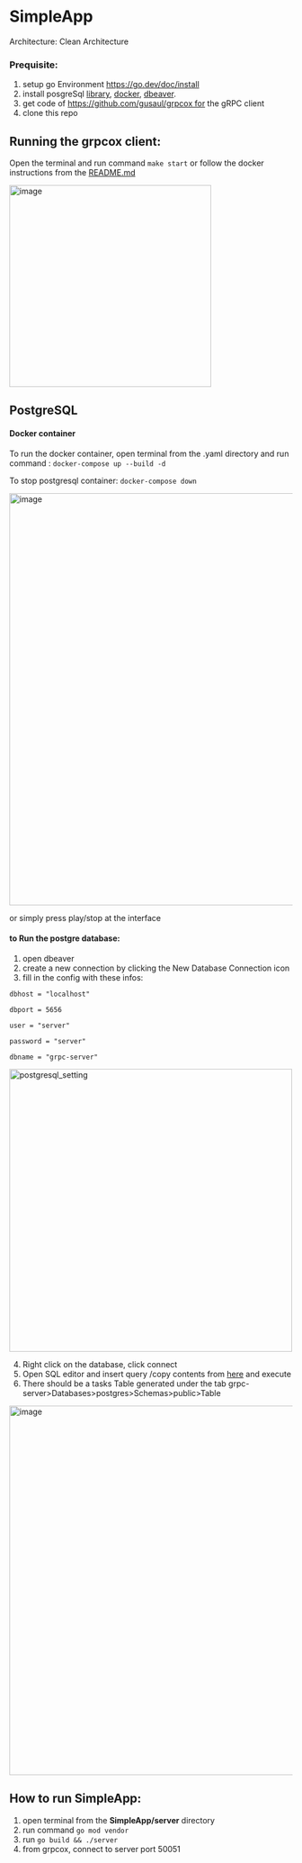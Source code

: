 # SimpleApp

Architecture: Clean Architecture

### Prequisite:

1. setup go Environment https://go.dev/doc/install
2. install posgreSql [library](https://www.postgresql.org/download/windows/), [docker](https://docs.docker.com/engine/install/), [dbeaver](https://dbeaver.io/download/).
3. get code of https://github.com/gusaul/grpcox for the gRPC client
4. clone this repo

## Running the grpcox client:

Open the terminal and run command  `make start` or follow the docker instructions from the [README.md](https://github.com/gusaul/grpcox#readme) 

<img width="359" alt="image" src="https://github.com/patrichr/SimpleApp/assets/133081619/3880eccf-4f78-4057-a9d8-b136b73b9763">

## PostgreSQL 
#### Docker container

To run the docker container, open terminal from the .yaml directory and run command : `docker-compose up --build -d` 

To stop postgresql container: `docker-compose down`

<img width="733" alt="image" src="https://github.com/patrichr/SimpleApp/assets/133081619/fc4f6317-1819-4d69-aad1-d026283f7b7c">

or simply press play/stop at the interface

#### to Run the postgre database:

1. open dbeaver
2. create a new connection by clicking the New Database Connection icon 
3. fill in the config with these infos:

`dbhost = "localhost"` 

`dbport = 5656` 

`user = "server"` 

`password = "server"` 

`dbname = "grpc-server"`

<img width="503" alt="postgresql_setting" src="https://github.com/patrichr/SimpleApp/assets/133081619/6fc9f96b-1483-401e-a45f-2a9a5031906a">

4. Right click on the database, click connect
5. Open SQL editor and insert query /copy contents from [here](https://github.com/patrichr/SimpleApp/blob/main/database/01_merchant_tiers.sql) and execute
6. There should be a tasks Table generated under the tab grpc-server>Databases>postgres>Schemas>public>Table

<img width="657" alt="image" src="https://github.com/patrichr/SimpleApp/assets/133081619/60d53439-ca14-4ad0-9145-88a348909743">

## How to run SimpleApp:

1. open terminal from the **SimpleApp/server** directory
2. run command `go mod vendor`
3. run `go build && ./server`
4. from grpcox, connect to server port 50051
